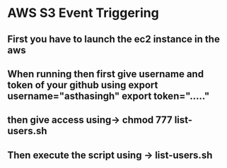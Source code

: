 # AWS S3 Event Triggering

## First you have to launch the ec2 instance in the aws 
## When running then first give username and token of your github using export username="asthasingh" export token="....."
## then give access using->  chmod 777 list-users.sh
## Then execute the script using -> list-users.sh